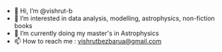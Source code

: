 - 👋 Hi, I’m @vishrut-b
- 👀 I’m interested in data analysis, modelling, astrophysics, non-fiction books
- 🌱 I’m currently doing my master's in Astrophysics 
- 📫 How to reach me : vishrutbezbarua@gmail.com

<!---
vishrut-b/vishrut-b is a ✨ special ✨ repository because its `README.md` (this file) appears on your GitHub profile.
You can click the Preview link to take a look at your changes.
--->
